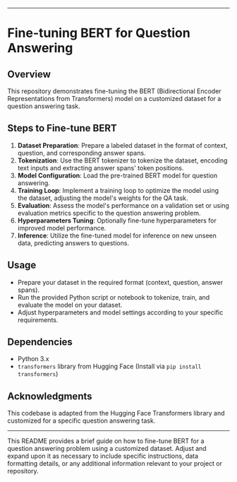
---
# Fine-tuning BERT for Question Answering

## Overview
This repository demonstrates fine-tuning the BERT (Bidirectional Encoder Representations from Transformers) model on a customized dataset for a question answering task.

## Steps to Fine-tune BERT
1. **Dataset Preparation**: Prepare a labeled dataset in the format of context, question, and corresponding answer spans.
2. **Tokenization**: Use the BERT tokenizer to tokenize the dataset, encoding text inputs and extracting answer spans' token positions.
3. **Model Configuration**: Load the pre-trained BERT model for question answering.
4. **Training Loop**: Implement a training loop to optimize the model using the dataset, adjusting the model's weights for the QA task.
5. **Evaluation**: Assess the model's performance on a validation set or using evaluation metrics specific to the question answering problem.
6. **Hyperparameters Tuning**: Optionally fine-tune hyperparameters for improved model performance.
7. **Inference**: Utilize the fine-tuned model for inference on new unseen data, predicting answers to questions.

## Usage
- Prepare your dataset in the required format (context, question, answer spans).
- Run the provided Python script or notebook to tokenize, train, and evaluate the model on your dataset.
- Adjust hyperparameters and model settings according to your specific requirements.

## Dependencies
- Python 3.x
- `transformers` library from Hugging Face (Install via `pip install transformers`)

## Acknowledgments
This codebase is adapted from the Hugging Face Transformers library and customized for a specific question answering task.

---

This README provides a brief guide on how to fine-tune BERT for a question answering problem using a customized dataset. Adjust and expand upon it as necessary to include specific instructions, data formatting details, or any additional information relevant to your project or repository.
